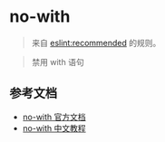 # no-with

> 来自 [eslint:recommended](https://eslint.org/docs/rules/) 的规则。

> 禁用 with 语句

## 参考文档

- [no-with 官方文档](https://eslint.org/docs/rules/no-with)
- [no-with 中文教程](https://eslint.cn/docs/rules/no-with)
